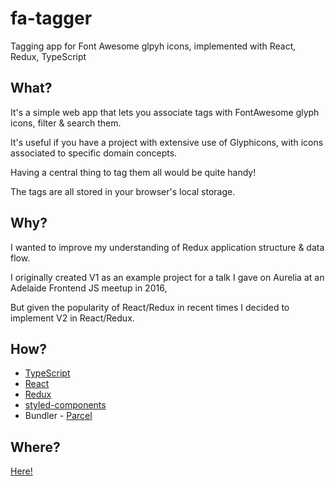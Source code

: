 # fa-tagger

Tagging app for Font Awesome glpyh icons, implemented with React, Redux, TypeScript

## What?

It's a simple web app that lets you associate tags with FontAwesome glyph icons, filter & search them.

It's useful if you have a project with extensive use of Glyphicons, with icons associated to specific domain concepts. 

Having a central thing to tag them all would be quite handy!

The tags are all stored in your browser's local storage.

## Why?

I wanted to improve my understanding of Redux application structure & data flow.

I originally created V1 as an example project for a talk I gave on Aurelia at an Adelaide Frontend JS meetup in 2016, 

But given the popularity of React/Redux in recent times I decided to implement V2 in React/Redux.

## How?

* [TypeScript](https://github.com/microsoft/TypeScript)
* [React](https://github.com/facebook/react)
* [Redux](https://github.com/reduxjs/redux)
* [styled-components](https://github.com/styled-components/styled-components)
* Bundler - [Parcel](https://parceljs.org/)


## Where?

[Here!](https://jmercha.github.io/fa-tagger)
